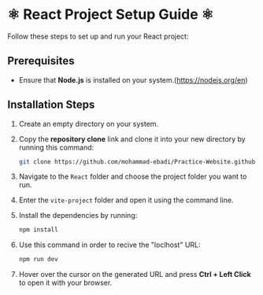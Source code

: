 # ⚛ React Project Setup Guide ⚛

Follow these steps to set up and run your React project:

## Prerequisites
- Ensure that **Node.js** is installed on your system.(https://nodejs.org/en)

## Installation Steps
1. Create an empty directory on your system.
2. Copy the **repository clone** link and clone it into your new directory by running this command:

    ```sh
   git clone https://github.com/mohammad-ebadi/Practice-Website.github.io.git

3. Navigate to the `React` folder and choose the project folder you want to run.
4. Enter the `vite-project` folder and open it using the command line.
5. Install the dependencies by running:

   ```sh
   npm install

6. Use this command in order to recive the "loclhost" URL:

    ```sh
    npm run dev

7. Hover over the cursor on the generated URL and press **Ctrl + Left Click** to open it with your browser.
